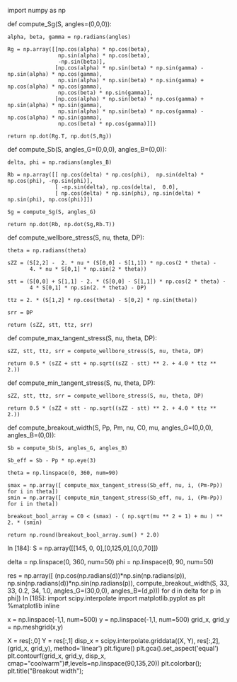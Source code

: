 import numpy as np


def compute_Sg(S, angles=(0,0,0)):
    
    alpha, beta, gamma = np.radians(angles)
    
    Rg = np.array([[np.cos(alpha) * np.cos(beta),  
                    np.sin(alpha) * np.cos(beta),  
                    -np.sin(beta)],
                   [np.cos(alpha) * np.sin(beta) * np.sin(gamma) - np.sin(alpha) * np.cos(gamma), 
                    np.sin(alpha) * np.sin(beta) * np.sin(gamma) + np.cos(alpha) * np.cos(gamma),  
                    np.cos(beta) * np.sin(gamma)],
                   [np.cos(alpha) * np.sin(beta) * np.cos(gamma) + np.sin(alpha) * np.sin(gamma), 
                    np.sin(alpha) * np.sin(beta) * np.cos(gamma) - np.cos(alpha) * np.sin(gamma),  
                    np.cos(beta) * np.cos(gamma)]])
                  
    return np.dot(Rg.T, np.dot(S,Rg))


def compute_Sb(S, angles_G=(0,0,0), angles_B=(0,0)):
    
    delta, phi = np.radians(angles_B)
    
    Rb = np.array([[ np.cos(delta) * np.cos(phi),  np.sin(delta) * np.cos(phi), -np.sin(phi)],
                   [ -np.sin(delta), np.cos(delta),  0.0],
                   [ np.cos(delta) * np.sin(phi), np.sin(delta) * np.sin(phi), np.cos(phi)]])
    
    Sg = compute_Sg(S, angles_G)
    
    return np.dot(Rb, np.dot(Sg,Rb.T))


def compute_wellbore_stress(S, nu, theta, DP):
    
    theta = np.radians(theta)
    
    sZZ = (S[2,2] -  2. * nu * (S[0,0] - S[1,1]) * np.cos(2 * theta) - 
           4. * nu * S[0,1] * np.sin(2 * theta))
    
    stt = (S[0,0] + S[1,1] - 2. * (S[0,0] - S[1,1]) * np.cos(2 * theta) - 
           4 * S[0,1] * np.sin(2. * theta) - DP)
    
    ttz = 2. * (S[1,2] * np.cos(theta) - S[0,2] * np.sin(theta))
    
    srr = DP
    
    return (sZZ, stt, ttz, srr)


def compute_max_tangent_stress(S, nu, theta, DP):
    
    sZZ, stt, ttz, srr = compute_wellbore_stress(S, nu, theta, DP)
    
    return 0.5 * (sZZ + stt + np.sqrt((sZZ - stt) ** 2. + 4.0 * ttz ** 2.))


def compute_min_tangent_stress(S, nu, theta, DP):
    
    sZZ, stt, ttz, srr = compute_wellbore_stress(S, nu, theta, DP)
    
    return 0.5 * (sZZ + stt - np.sqrt((sZZ - stt) ** 2. + 4.0 * ttz ** 2.))


def compute_breakout_width(S, Pp, Pm, nu, C0, mu, angles_G=(0,0,0), angles_B=(0,0)):
    
    Sb = compute_Sb(S, angles_G, angles_B)
    
    Sb_eff = Sb - Pp * np.eye(3)
    
    theta = np.linspace(0, 360, num=90)
    
    smax = np.array([ compute_max_tangent_stress(Sb_eff, nu, i, (Pm-Pp)) for i in theta])
    smin = np.array([ compute_min_tangent_stress(Sb_eff, nu, i, (Pm-Pp)) for i in theta])
    
    breakout_bool_array = C0 < (smax) - ( np.sqrt(mu ** 2 + 1) + mu ) ** 2. * (smin)
    
    return np.round(breakout_bool_array.sum() * 2.0)
In [184]:
S = np.array([[145, 0, 0],[0,125,0],[0,0,70]])

delta = np.linspace(0, 360, num=50)
phi = np.linspace(0, 90, num=50)

res = np.array([ (np.cos(np.radians(d))*np.sin(np.radians(p)), 
                  np.sin(np.radians(d))*np.sin(np.radians(p)), 
                  compute_breakout_width(S, 33, 33, 0.2, 34, 1.0, angles_G=(30,0,0), angles_B=(d,p))) 
                  for d in delta for p in phi])
In [185]:
import scipy.interpolate
import matplotlib.pyplot as plt
%matplotlib inline

x = np.linspace(-1,1, num=500)
y = np.linspace(-1,1, num=500)
grid_x, grid_y = np.meshgrid(x,y)

X = res[:,0]
Y = res[:,1]
disp_x = scipy.interpolate.griddata((X, Y), res[:,2], (grid_x, grid_y), method='linear')
plt.figure()
plt.gca().set_aspect('equal')
plt.contourf(grid_x, grid_y, disp_x, cmap="coolwarm")#,levels=np.linspace(90,135,20))
plt.colorbar();
plt.title("Breakout width");

